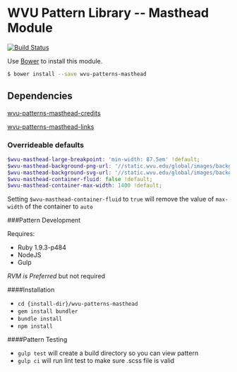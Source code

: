 # WVU Pattern Library -- Masthead Module

[![Build Status](https://travis-ci.org/wvu-patterns/wvu-patterns-masthead.svg?branch=master)](https://travis-ci.org/wvu-patterns/wvu-patterns-masthead)

Use [Bower](http://bower.io/) to install this module.

```bash
$ bower install --save wvu-patterns-masthead
```

## Dependencies

[wvu-patterns-masthead-credits](https://github.com/wvu-patterns/wvu-patterns-masthead-logo)

[wvu-patterns-masthead-links](https://github.com/wvu-patterns/wvu-patterns-masthead-links)

### Overrideable defaults

```scss
$wvu-masthead-large-breakpoint: 'min-width: 87.5em' !default;
$wvu-masthead-background-png-url: '//static.wvu.edu/global/images/backgrounds/wvu/masthead/wvu-pattern_900x54--1.0.0.png' !default;
$wvu-masthead-background-svg-url: '//static.wvu.edu/global/images/backgrounds/wvu/masthead/wvu-pattern--1.0.0.svg' !default;
$wvu-masthead-container-fluid: false !default;
$wvu-masthead-container-max-width: 1400 !default;
```

Setting `$wvu-masthead-container-fluid` to `true` will remove the value of `max-width` of the container to `auto`

###Pattern Development

Requires:

* Ruby 1.9.3-p484
* NodeJS
* Gulp

*RVM is Preferred* but not required

####Installation

* `cd {install-dir}/wvu-patterns-masthead`
* `gem install bundler`
* `bundle install`
* `npm install`

####Pattern Testing

* `gulp test` will create a build directory so you can view pattern
* `gulp ci` will run lint test to make sure .scss file is valid
